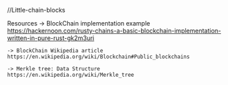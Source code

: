 //Little-chain-blocks

Resources
    -> BlockChain implementation example https://hackernoon.com/rusty-chains-a-basic-blockchain-implementation-written-in-pure-rust-gk2m3uri

    -> BlockChain Wikipedia article https://en.wikipedia.org/wiki/Blockchain#Public_blockchains
    
    -> Merkle tree: Data Structure https://en.wikipedia.org/wiki/Merkle_tree 